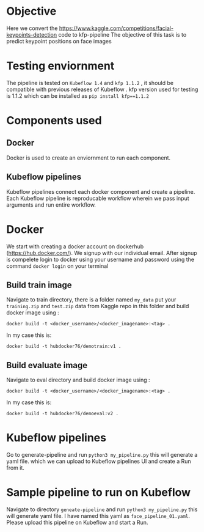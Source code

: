# Objective
Here we convert the https://www.kaggle.com/competitions/facial-keypoints-detection code to kfp-pipeline 
The objective of this task is to predict keypoint positions on face images

# Testing enviornment
The pipeline is tested on `Kubeflow 1.4` and `kfp 1.1.2` , it should be compatible with previous releases of Kubeflow . kfp version used for testing is 1.1.2 which can be installed as `pip install kfp==1.1.2`  

# Components used

## Docker
Docker is used to create an enviornment to run each component.

## Kubeflow pipelines
Kubeflow pipelines connect each docker component and create a pipeline. Each Kubeflow pipeline is reproducable workflow wherein we pass input arguments and run entire workflow.  

# Docker
We start with creating a docker account on dockerhub (https://hub.docker.com/). We signup with our individual email. After signup is compelete login to docker using your username and password using the command `docker login` on your terminal

## Build train image
Navigate to train directory, there is a folder named `my_data` put your `training.zip` and `test.zip` data from Kaggle repo in this folder and build docker image using :
```
docker build -t <docker_username>/<docker_imagename>:<tag> .
```
In my case this is:
```
docker build -t hubdocker76/demotrain:v1 .
```

## Build evaluate image
Navigate to eval directory and build docker image using :
```
docker build -t <docker_username>/<docker_imagename>:<tag> .
```
In my case this is:
```
docker build -t hubdocker76/demoeval:v2 .
```
# Kubeflow pipelines

Go to generate-pipeline and run `python3 my_pipeline.py` this will generate a yaml file. which we can upload to Kubeflow pipelines UI and create a Run from it.

# Sample pipeline to run on Kubeflow
Navigate to directory `geneate-pipeline` and run `python3 my_pipeline.py` this will generate yaml file. I have named this yaml as `face_pipeline_01.yaml`. Please upload this pipeline on Kubeflow and start a Run.
